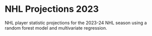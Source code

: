 # NHL Projections 2023
NHL player statistic projections for the 2023-24 NHL season using a random forest model and multivariate regression.
